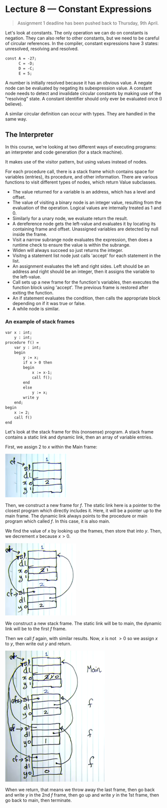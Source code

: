 # Lecture 8 &mdash; Constant Expressions

> Assignment 1 deadline has been pushed back to Thursday, 9th April.

Let's look at constants. The only operation we can do on constants is negation. They can also refer to other constants, but we need to be careful of circular references. In the compiler, constant expressions have 3 states: unresolved, resolving and resolved. 

```
const A = -27;
      C = -D;
      D = -C;
      E = 5;
```

A number is initially resolved because it has an obvious value. A negate node can be evaluated by negating its subexpression value. A constant node needs to detect and invalidate circular constants by making use of the "resolving" state. A constant identifier should only ever be evaluated once (I believe).

A similar circular definition can occur with types. They are handled in the same way.

## The Interpreter

In this course, we're looking at two different ways of executing programs: an interpreter and code generation (for a stack machine).

It makes use of the visitor pattern, but using values instead of nodes. 

For each procedure call, there is a stack frame which contains space for variables (entries), its procedure, and other information. There are various functions to visit different types of nodes, which return Value subclasses. 

- The value returned for a variable is an address, which has a level and offset. 
- The value of visiting a binary node is an integer value, resulting from the evaluation of the operation. Logical values are internally treated as 1 and 0.
- Similarly for a unary node, we evaluate return the result.
- A dereference node gets the left-value and evaluates it by locating its containing frame and offset. Unassigned variables are detected by null inside the frame.
- Visit a narrow subrange node evaluates the expression, then does a runtime check to ensure the value is within the subrange.
- Widen will always succeed so just returns the integer.
- Visitng a statement list node just calls 'accept' for each statement in the list. 
- An assignment evaluates the left and right sides. Left should be an address and right should be an integer, then it assigns the variable to the left-value.
- Call sets up a new frame for the function's variables, then executes the function block using 'accept'. The previous frame is restored after exiting the function.
- An if statement evaluates the condition, then calls the appropriate block depending on if it was true or false.
- A while node is similar.

### An example of stack frames

```
var x : int;
	y : int;
procedure f() =
	var y : int;
	begin
		y := x;
		if x > 0 then
		begin
			x := x-1;
			call f();
		end
		else
			y := x;
        write y
    end;
begin
	x := 2;
	call f()
end
```

Let's look at the stack frame for this (nonsense) program. A stack frame contains a static link and dynamic link, then an array of variable entries.

First, we assign 2 to $x$ within the Main frame:

![image-20200325154412125](assets/image-20200325154412125.png)

Then, we construct a new frame for $f$. The static link here is a pointer to the closest program which directly includes it. Here, it will be a pointer up to the main frame. The dynamic link always points to the procedure or main program which called $f$. In this case, it is also main.

We find the value of $x$ by looking up the frames, then store that into $y$. Then, we decrement $x$ because $x > 0$.

![image-20200325154637816](assets/image-20200325154637816.png)

We construct a new stack frame. The static link will be to main, the dynamic link will be to the first $f$ frame. 

Then we call $f$ again, with similar results. Now, $x$ is not $>0$ so we assign $x$ to $y$, then write out $y$ and return.

![image-20200325154851187](assets/image-20200325154851187.png)

When we return, that means we throw away the last frame, then go back and write $y$ in the 2nd $f$ frame, then go up and write $y$ in the 1st frame, then go back to main, then terminate.